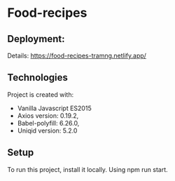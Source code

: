 # Food-recipes
## Deployment:
Details:
https://food-recipes-tramng.netlify.app/
	
## Technologies
Project is created with:

* Vanilla Javascript ES2015
* Axios version: 0.19.2,
* Babel-polyfill: 6.26.0,
* Uniqid version: 5.2.0

## Setup
To run this project, install it locally. Using npm run start.
